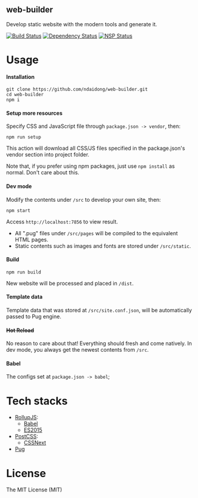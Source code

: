 ## web-builder

Develop static website with the modern tools and generate it.


[![Build Status](https://travis-ci.org/ndaidong/web-builder.svg?branch=master)](https://travis-ci.org/ndaidong/web-builder)
[![Dependency Status](https://gemnasium.com/badges/github.com/ndaidong/web-builder.svg)](https://gemnasium.com/github.com/ndaidong/web-builder)
[![NSP Status](https://nodesecurity.io/orgs/techpush/projects/23899293-7262-4bc2-81a3-1e5de98f1a69/badge)](https://nodesecurity.io/orgs/techpush/projects/23899293-7262-4bc2-81a3-1e5de98f1a69)


# Usage


#### Installation

```
git clone https://github.com/ndaidong/web-builder.git
cd web-builder
npm i

```

#### Setup more resources

Specify CSS and JavaScript file through `package.json -> vendor`, then:

```
npm run setup
```

This action will download all CSS/JS files specified in the package.json's vendor section into project folder.

Note that, if you prefer using npm packages, just use `npm install` as normal. Don't care about this.


#### Dev mode


Modify the contents under `/src` to develop your own site, then:


```
npm start
````

Access `http://localhost:7856` to view result.


- All ".pug" files under `/src/pages` will be compiled to the equivalent HTML pages.
- Static contents such as images and fonts are stored under `/src/static`.


#### Build

```
npm run build
```

New website will be processed and placed in `/dist`.


#### Template data

Template data that was stored at `/src/site.conf.json`, will be automatically passed to Pug engine.


#### ~~Hot Reload~~

No reason to care about that! Everything should fresh and come natively. In dev mode, you always get the newest contents from `/src`.


#### Babel

The configs set at `package.json -> babel`;


# Tech stacks

- [RollupJS](https://rollupjs.org/):
  - [Babel](http://babeljs.io/)
  - [ES2015](http://es6-features.org/)
- [PostCSS](http://postcss.org/):
  - [CSSNext](http://cssnext.io/)
- [Pug](https://pugjs.org)


# License

The MIT License (MIT)
